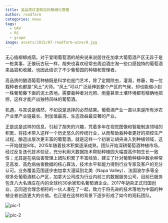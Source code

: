 ```yaml
---
title: 高品质红酒背后的精细化管理
author: readfarm
categories: news
tags:
  - UAV
  - RS
  - grape
image: assets/2015/07-readfarm-wine/0.jpg
---
```


无心插柳柳成荫。对于爱喝葡萄酒的胡央说来说居住在加拿大葡萄酒产区无异于是一桩美事，正像玩古玩一样，胡央也喜欢经常去周边酒庄淘一些口感独特的葡萄酒来品尝和收藏，也因此结识了不少葡萄园的种植和管理者。

高品质的酿酒葡萄种植既是科学也是门艺术，除了定期除虫，灌溉，修藤，每一位栽种者也都是“风土”大师。“风土”可以广泛延伸到整个产区的气候，却也能缩小到一株葡萄藤下面的泥土质地。需要栽种者对光照、雨量甚至土壤环境都有精确地把控，这样才能产出独特风味的葡萄酒。

机遇，与其说是偶然，不如说是选择的必然结果。葡萄酒产业一直以来是所有涉农产业里产业链最长、附加值最高、生态效益最显著的产业。

正是这是这样的信息，引起了胡央的兴趣，凭着多年在视觉图像和智能制造领域的积累，将技术带入这样一个历史悠久的传统行业，从而帮助栽种者更好的把控生产过程，酿造出层次更丰富的葡萄酒，就是这样一个初衷让胡央进入到种植领域，这一开始就是8年。2015年随着技术积累逐渐成熟，团队开始深耕葡萄酒种植市场，经过反复迭代技术验证，充分利用大数据技术帮助种植园大幅提高作物生长一致性；尤其是在病虫害管理上团队积累了丰富经验，建立了针对葡萄种植中数余种常见高发、高危病虫害数据的核心算法，技术水平和能力得到行业专家及客户的充分认可。业务覆盖范围逐步由加拿大漫延到北美（Napa Valley）、法国波尔多等全球多处葡萄酒核心产区，加拿大公司成为行业内前三的数据服务公司，目前已服务包含八大名酒庄在内的全球约30余家知名葡萄酒企业。2017年胡央正式归国创业，志同道合理念相符的一伙人凑在了一起，致力于将先进的技术落地为中国的种植业者创造更大的价值。也正是在这样的背景下逐步形成了如今的观耘团队。

![pic-1](/assets/2015/07-readfarm-wine/1.jpg)

![pic-2](/assets/2015/07-readfarm-wine/2.jpg)
